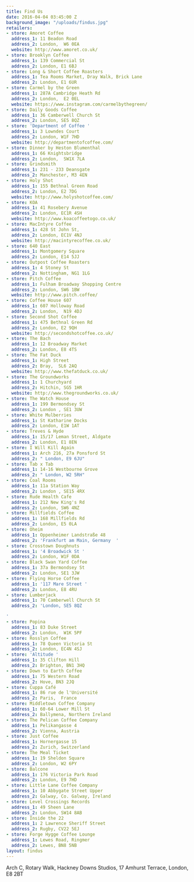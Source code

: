 ```yaml
---
title: Find Us
date: 2016-04-04 03:45:00 Z
background_image: "/uploads/findus.jpg"
retailers:
- store: Amoret Coffee
  address_1: 11 Beadon Road
  address_2: London,  W6 0EA
  website: http://www.amoret.co.uk/
- store: Brooklyn Coffee
  address_1: 139 Commercial St
  address_2: London, E1 6BJ
- store: Long & Short Coffee Roasters
  address_1: Tea Rooms Market, Dray Walk, Brick Lane
  address_2: London, E1 6UR
- store: Carmel by the Green
  address_1: 287A Cambridge Heath Rd
  address_2: London,  E2 0EL
  website: https://www.instagram.com/carmelbythegreen/
- store: Daily Goods Coffee
  address_1: 36 Camberwell Church St
  address_2: London, SE5 8QZ
- store: 'Department of Coffee '
  address_1: 3 Lowndes Court
  address_2: London, W1F 7HD
  website: http://departmentofcoffee.com/
- store: Dinner by Heston Blumenthal
  address_1: 66 Knightsbridge
  address_2: London,  SW1X 7LA
- store: Grindsmith
  address_1: 231 - 233 Deansgate
  address_2: Manchester, M3 4EN
- store: Holy Shot
  address_1: 155 Bethnal Green Road
  address_2: London, E2 7DG
  website: http://www.holyshotcoffee.com/
- store: KOA
  address_1: 41 Rosebery Avenue
  address_2: London, EC1R 4SH
  website: http://www.koacoffeetogo.co.uk/
- store: MacIntyre Coffee
  address_1: 428 St John St,
  address_2: London, EC1V 4NJ
  website: http://macintyrecoffee.co.uk/
- store: 640 East
  address_1: Montgomery Square
  address_2: London, E14 5JJ
- store: Outpost Coffee Roasters
  address_1: 4 Stoney St
  address_2: Nottingham, NG1 1LG
- store: Pitch Coffee
  address_1: Fulham Broadway Shopping Centre
  address_2: London, SW6 1BW
  website: http://www.pitch.coffee/
- store: Coffee House 607
  address_1: 607 Holloway Road
  address_2: London,  N19 4DJ
- store: Second Shot Coffee
  address_1: 475 Bethnal Green Rd
  address_2: London, E2 9QH
  website: http://secondshotcoffee.co.uk/
- store: The Bach
  address_1: 12 Broadway Market
  address_2: London, E8 4TS
- store: The Fat Duck
  address_1: High Street
  address_2: Bray,  SL6 2AQ
  website: http://www.thefatduck.co.uk/
- store: The Groundworks
  address_1: 1 Churchyard
  address_2: Hitchin, SG5 1HR
  website: http://www.thegroundworks.co.uk/
- store: The Watch House
  address_1: 199 Bermondsey St
  address_2: London , SE1 3UW
- store: White Mulberries
  address_1: St Katharine Docks
  address_2: London, E1W 1AT
- store: Treves & Hyde
  address_1: 15/17 Leman Street, Aldgate
  address_2: London, E1 8EN
- store: I Will Kill Again
  address_1: Arch 216, 27a Ponsford St
  address_2: " London, E9 6JU"
- store: Tab x Tab
  address_1: 14-16 Westbourne Grove
  address_2: " London, W2 5RH"
- store: Coal Rooms
  address_1: 11a Station Way
  address_2: London , SE15 4RX
- store: Rude Health Cafe
  address_1: 212 New King's Rd
  address_2: London, SW6 4NZ
- store: Millfields Coffee
  address_1: 168 Millfields Rd
  address_2: London, E5 0LA
- store: Oheim
  address_1: Oppenheimer Landstraße 48
  address_2: 'Frankfurt am Main, Germany  '
- store: Crosstown Doughnuts
  address_1: '4 Broadwick St '
  address_2: London, W1F 0DA
- store: Black Swan Yard Coffee
  address_1: 37a Bermondsey St
  address_2: London, SE1 3JW
- store: Flying Horse Coffee
  address_1: '117 Mare Street '
  address_2: London, E8 4RU
- store: Lumberjack
  address_1: 70 Camberwell Church St
  address_2: 'London, SE5 8QZ

'
- store: Popina
  address_1: 83 Duke Street
  address_2: London,  W1K 5PF
- store: Rosslyn Coffee
  address_1: 78 Queen Victoria St
  address_2: London, EC4N 4SJ
- store: 'Altitude '
  address_1: 35 Clifton Hill
  address_2: Brighton, BN1 3HQ
- store: Down to Earth Coffee
  address_1: 75 Western Road
  address_2: Hove, BN3 2JQ
- store: Cuppa Café
  address_1: 86 rue de l'Université
  address_2: Paris,  France
- store: Middletown Coffee Company
  address_1: 60-64 Lower Mill St
  address_2: Ballymena, Northern Ireland
- store: The Pelican Coffee Company
  address_1: Pelikangasse 4
  address_2: Vienna, Austria
- store: Just Coffee
  address_1: Hornergasse 15
  address_2: Zurich, Switzerland
- store: The Meal Ticket
  address_1: 19 Sheldon Square
  address_2: London, W2 6PY
- store: Balcone
  address_1: 176 Victoria Park Road
  address_2: London, E9 7HD
- store: Little Lane Coffee Company
  address_1: 10 Abbygate Street Upper
  address_2: Galway, Co. Galway, Ireland
- store: Level Crossings Records
  address_1: 49 Sheen Lane
  address_2: London, SW14 8AB
- store: Inside the 22
  address_1: 2 Lawrence Sheriff Street
  address_2: Rugby, CV22 5EJ
- store: Forge Hygge Coffee Lounge
  address_1: Lewes Road, Ringmer
  address_2: Lewes, BN8 5NB
layout: findus
---
```



Arch C, Rotary Walk, Hackney Downs Studios, 17 Amhurst Terrace, London, E8 2BT
